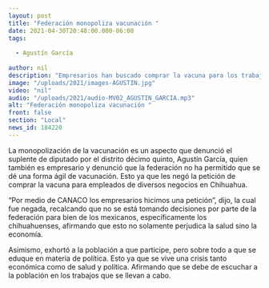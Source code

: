 ```yaml
---
layout: post
title: "Federación monopoliza vacunación "
date: 2021-04-30T20:48:00.000-06:00
tags:
  
  - Agustín García
  
author: nil
description: "Empresarios han buscado comprar la vacuna para los trabajadores, ha sido negada la solicitud."
image: "/uploads/2021/images-AGUSTIN.jpg"
video: "nil"
audio: "/uploads/2021/audio-MV02_AGUSTIN_GARCIA.mp3"
alt: "Federación monopoliza vacunación "
front: false
section: "Local"
news_id: 184220
---
```


La monopolización de la vacunación es un aspecto que denunció el suplente de diputado por el distrito décimo quinto, Agustín García, quien también es empresario y denunció que la federación no ha permitido que se dé una forma ágil de vacunación. Esto ya que les negó la petición de comprar la vacuna para empleados de diversos negocios en Chihuahua.

“Por medio de CANACO los empresarios hicimos una petición”, dijo, la cual fue negada, recalcando que no se está tomando decisiones por parte de la federación para bien de los mexicanos, específicamente los chihuahuenses, afirmando que esto no solamente perjudica la salud sino la economía.

Asimismo, exhortó a la población a que participe, pero sobre todo a que se eduque en materia de política. Esto ya que se vive una crisis tanto económica como de salud y política. Afirmando que se debe de escuchar a la población en los trabajos que se llevan a cabo.
